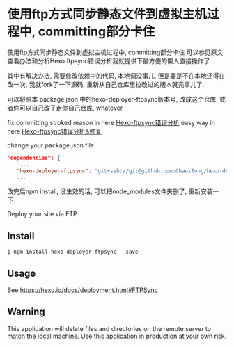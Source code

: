 # 使用ftp方式同步静态文件到虚拟主机过程中, committing部分卡住

使用ftp方式同步静态文件到虚拟主机过程中, committing部分卡住
可以参见原文查看办法和分析Hexo ftpsync错误分析我就提供下最方便的懒人直接操作了

其中有解决办法, 需要修改依赖中的代码, 本地调没事儿, 但是要是不在本地还得在改一次, 我就fork了一下源码, 重新从自己仓库里拉改过的版本就完事儿了.

可以将原本 package.json 中的hexo-deployer-ftpsync版本号, 改成这个仓库, 或者你可以自己改了走你自己仓库, whatever

fix committing stroked
reason in here [Hexo-ftpsync错误分析](https://codeplot.top/2019/05/12/Hexo-ftpsync错误分析/)
easy way in here [Hexo-ftpsync错误分析&修复](https://www.easyulife.com/2019/07/18/Hexo-ftpsync错误分析-修复/)

change your package.json file 
``` json
"dependencies": {
    ...
   "hexo-deployer-ftpsync": "git+ssh://git@github.com:ChaosTong/hexo-deployer-ftpsync.git",
   ...
```
改完后npm install, 没生效的话, 可以把node_modules文件夹删了, 重新安装一下.

Deploy your site via FTP.

## Install

```
$ npm install hexo-deployer-ftpsync --save
```

## Usage

See https://hexo.io/docs/deployment.html#FTPSync

## Warning

This application will delete files and directories on the remote server to match the local machine. Use this application in production at your own risk.
